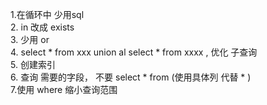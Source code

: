 1.在循环中 少用sql  
2. in 改成 exists  
3. 少用 or  
4. select * from xxx union al  select * from xxxx ,  优化 子查询  
5. 创建索引  
6. 查询 需要的字段， 不要 select * from  (使用具体列 代替 * )  
7.使用 where 缩小查询范围
